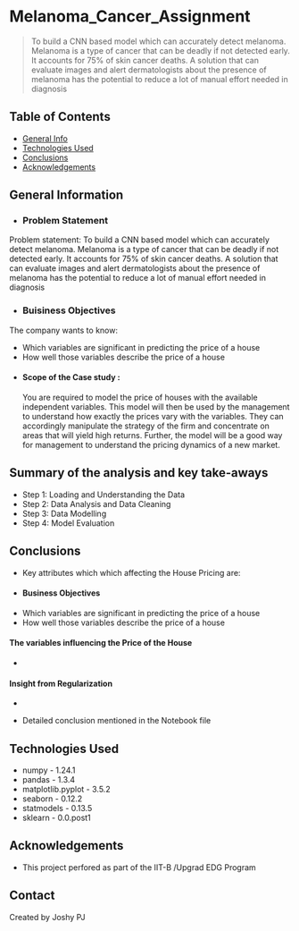 # Melanoma_Cancer_Assignment

>To build a CNN based model which can accurately detect melanoma. Melanoma is a type of cancer that can be deadly if not detected early. It accounts for 75% of skin cancer deaths. A solution that can evaluate images and alert dermatologists about the presence of melanoma has the potential to reduce a lot of manual effort needed in diagnosis

## Table of Contents
* [General Info](#general-information)
* [Technologies Used](#technologies-used)
* [Conclusions](#conclusions)
* [Acknowledgements](#acknowledgements)


<!-- You can include any other section that is pertinent to your problem -->

## General Information
* ### Problem Statement
Problem statement: To build a CNN based model which can accurately detect melanoma. Melanoma is a type of cancer that can be deadly if not detected early. It accounts for 75% of skin cancer deaths. A solution that can evaluate images and alert dermatologists about the presence of melanoma has the potential to reduce a lot of manual effort needed in diagnosis
   
 * ### Buisiness Objectives
The company wants to know:
- Which variables are significant in predicting the price of a house
- How well those variables describe the price of a house

 * #### Scope of the Case study : 
   You are required to model the price of houses with the available independent variables. This model will then be used by the management to understand how exactly the prices vary with the variables. They can accordingly manipulate the strategy of the firm and concentrate on areas that will yield high returns. Further, the model will be a good way for management to understand the pricing dynamics of a new market.

<!-- You don't have to answer all the questions - just the ones relevant to your project. -->

## Summary of the analysis and key take-aways
  - Step 1: Loading and Understanding the Data
  - Step 2: Data Analysis and Data Cleaning
  - Step 3: Data Modelling
  - Step 4: Model Evaluation
## Conclusions

 - Key attributes which which affecting the House Pricing are:
 - #### Business Objectives
- Which variables are significant in predicting the price of a house
- How well those variables describe the price of a house

#### The variables influencing the Price of the House
- 

#### Insight from Regularization
- 


    
 

     
 - Detailed conclusion mentioned in the Notebook file
  

<!-- You don't have to answer all the questions - just the ones relevant to your project. -->


## Technologies Used
- numpy - 1.24.1
- pandas - 1.3.4
- matplotlib.pyplot - 3.5.2
- seaborn - 0.12.2
- statmodels - 0.13.5
- sklearn - 0.0.post1


## Acknowledgements
- This project perfored as part of the IIT-B /Upgrad EDG Program



## Contact
Created by Joshy PJ 


<!-- Optional -->
<!-- ## License -->
<!-- This project is open source and available under the [... License](). -->

<!-- You don't have to include all sections - just the one's relevant to your project -->
